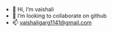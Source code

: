 - 👋 Hi, I’m vaishali
- 💞️ I’m looking to collaborate on github
- 📫 vaishaligarg1141@gmail.com

<!---
Missvaishali/Missvaishali is a ✨ special ✨ repository because its `README.md` (this file) appears on your GitHub profile.
You can click the Preview link to take a look at your changes.
--->
